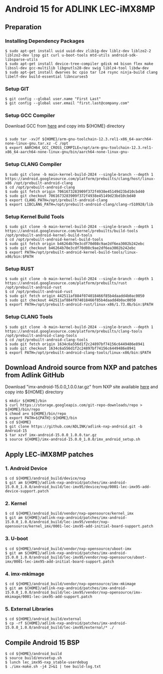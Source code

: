 # Android 15 for ADLINK LEC-iMX8MP

## Preparation

### Installing Dependency Packages
```
$ sudo apt-get install uuid uuid-dev zlib1g-dev liblz-dev liblzo2-2 liblzo2-dev lzop git curl u-boot-tools mtd-utils android-sdk-libsparse-utils
$ sudo apt-get install device-tree-compiler gdisk m4 bison flex make libssl-dev gcc-multilib libgnutls28-dev swig liblz4-tool libdw-dev
$ sudo apt-get install dwarves bc cpio tar lz4 rsync ninja-build clang libelf-dev build-essential libncurses5
```

### Setup GIT
```
$ git config --global user.name "First Last"
$ git config --global user.email "first.last@company.com"
```

### Setup GCC Compiler
Download GCC from [here](https://armkeil.blob.core.windows.net/developer/Files/downloads/gnu/12.3.rel1/binrel/arm-gnu-toolchain-12.3.rel1-x86_64-aarch64-none-linux-gnu.tar.xz) and copy into ${HOME} directory
```

$ sudo tar -xvJf ${HOME}/arm-gnu-toolchain-12.3.rel1-x86_64-aarch64-none-linux-gnu.tar.xz -C /opt
$ export AARCH64_GCC_CROSS_COMPILE=/opt/arm-gnu-toolchain-12.3.rel1-x86_64-aarch64-none-linux-gnu/bin/aarch64-none-linux-gnu-
```

### Setup CLANG Compiler

```
$ sudo git clone -b main-kernel-build-2024 --single-branch --depth 1 https://android.googlesource.com/platform/prebuilts/clang/host/linux-x86 /opt/prebuilt-android-clang
$ cd /opt/prebuilt-android-clang
$ sudo git fetch origin 7061673283909f372f4938e45149d23bd10cbd40
$ sudo git checkout 7061673283909f372f4938e45149d23bd10cbd40
$ export CLANG_PATH=/opt/prebuilt-android-clang
$ export LIBCLANG_PATH=/opt/prebuilt-android-clang/clang-r510928/lib
```
### Setup Kernel Build Tools

```
$ sudo git clone -b main-kernel-build-2024 --single-branch --depth 1 https://android.googlesource.com/kernel/prebuilts/build-tools /opt/prebuilt-android-kernel-build-tools
$ cd /opt/prebuilt-android-kernel-build-tools
$ sudo git fetch origin b46264b70e3cdf70d08c9ae2df6ea3002b242ebc
$ sudo git checkout b46264b70e3cdf70d08c9ae2df6ea3002b242ebc
$ export PATH=/opt/prebuilt-android-kernel-build-tools/linux-x86/bin:$PATH
```
### Setup RUST

```
$ sudo git clone -b main-kernel-build-2024 --single-branch --depth 1 https://android.googlesource.com/platform/prebuilts/rust /opt/prebuilt-android-rust
$ cd /opt/prebuilt-android-rust
$ sudo git fetch origin 442511af884f074018466f85b4daadd4b0ac0050
$ sudo git checkout 442511af884f074018466f85b4daadd4b0ac0050
$ export PATH=/opt/prebuilt-android-rust/linux-x86/1.73.0b/bin:$PATH
```
### Setup CLANG Tools

```
$ sudo git clone -b main-kernel-build-2024 --single-branch --depth 1 https://android.googlesource.com/platform/prebuilts/clang-tools /opt/prebuilt-android-clang-tools
$ cd /opt/prebuilt-android-clang-tools
$ sudo git fetch origin 1634c6a556d1f2c24897bf74156c6449486e8941
$ sudo git checkout 1634c6a556d1f2c24897bf74156c6449486e8941
$ export PATH=/opt/prebuilt-android-clang-tools/linux-x86/bin:$PATH
```
## Download Android source from NXP and patches from Adlink GitHub
Download "imx-android-15.0.0_1.0.0.tar.gz" from NXP site available [here](https://www.nxp.com/webapp/Download?colCode=15.0.0_1.0.0_ANDROID_SOURCE&appType=license) and copy into ${HOME} directory
```
$ mkdir ${HOME}/bin
$ curl https://storage.googleapis.com/git-repo-downloads/repo > ${HOME}/bin/repo
$ chmod a+x ${HOME}/bin/repo
$ export PATH=${PATH}:${HOME}/bin
$ cd ${HOME}
$ git clone https://github.com/ADLINK/adlink-nxp-android.git -b Android-15
$ tar xzvf imx-android-15.0.0_1.0.0.tar.gz
$ source ${HOME}/imx-android-15.0.0_1.0.0/imx_android_setup.sh
```


## Apply LEC-iMX8MP patches
### 1. Android Device
```
$ cd ${HOME}/android_build/device/nxp
$ git am ${HOME}/adlink-nxp-android/patches/imx-android-15.0.0_1.0.0/android_build/lec-imx95/device/nxp/0001-lec-imx95-add-device-support.patch
```

### 2. Kernel
```
$ cd ${HOME}/android_build/vendor/nxp-opensource/kernel_imx
$ git am ${HOME}/adlink-nxp-android/patches/imx-android-15.0.0_1.0.0/android_build/lec-imx95/vendor/nxp-opensource/kernel_imx/0001-lec-imx95-add-initial-board-support.patch
```

### 3. U-boot
```
$ cd ${HOME}/android_build/vendor/nxp-opensource/uboot-imx
$ git am ${HOME}/adlink-nxp-android/patches/imx-android-15.0.0_1.0.0/android_build/lec-imx95/vendor/nxp-opensource/uboot-imx/0001-lec-imx95-add-initial-board-support.patch
```

### 4. imx-mkimage
```
$ cd ${HOME}/android_build/vendor/nxp-opensource/imx-mkimage
$ git am ${HOME}/adlink-nxp-android/patches/imx-android-15.0.0_1.0.0/android_build/lec-imx95/vendor/nxp-opensource/imx-mkimage/0001-lec-imx95-add-support.patch
```

### 5. External Libraries
```
$ cd ${HOME}/android_build/external
$ cp -rf ${HOME}/adlink-nxp-android/patches/imx-android-15.0.0_1.0.0/android_build/lec-imx95/external/* ./
```

Compile Android 15 BSP
------------------------------
```
$ cd ${HOME}/android_build
$ source build/envsetup.sh
$ lunch lec_imx95-nxp_stable-userdebug
$ ./imx-make.sh -j4 2>&1 | tee build-log.txt
```

